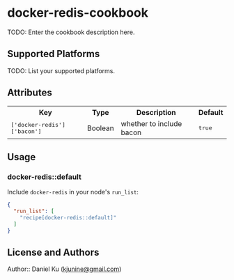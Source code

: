 # docker-redis-cookbook

TODO: Enter the cookbook description here.

## Supported Platforms

TODO: List your supported platforms.

## Attributes

<table>
  <tr>
    <th>Key</th>
    <th>Type</th>
    <th>Description</th>
    <th>Default</th>
  </tr>
  <tr>
    <td><tt>['docker-redis']['bacon']</tt></td>
    <td>Boolean</td>
    <td>whether to include bacon</td>
    <td><tt>true</tt></td>
  </tr>
</table>

## Usage

### docker-redis::default

Include `docker-redis` in your node's `run_list`:

```json
{
  "run_list": [
    "recipe[docker-redis::default]"
  ]
}
```

## License and Authors

Author:: Daniel Ku (<kjunine@gmail.com>)
